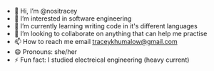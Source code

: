 - 👋 Hi, I’m @nositracey
- 👀 I’m interested in software engineering
- 🌱 I’m currently learning writing code in it's different languages
- 💞️ I’m looking to collaborate on anything that can help me practise
- 📫 How to reach me email traceykhumalow@gmail.com
- 😄 Pronouns: she/her
- ⚡ Fun fact: I studied electreical engineering (heavy current)

<!---
nositracey/nositracey is a ✨ special ✨ repository because its `README.md` (this file) appears on your GitHub profile.
You can click the Preview link to take a look at your changes.
--->
